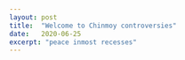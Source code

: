 ```yaml
---
layout: post
title:  "Welcome to Chinmoy controversies"
date:   2020-06-25
excerpt: "peace inmost recesses"
---
```

